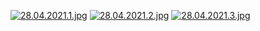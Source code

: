 [![28.04.2021.1.jpg](https://pbs.twimg.com/media/E2DVMm2VgAAa0YU?format=jpg&name=4096x4096)](https://pbs.twimg.com/media/E2DVMm2VgAAa0YU?format=jpg&name=4096x4096)
[![28.04.2021.2.jpg](https://dl.dropboxusercontent.com/s/t64kgfyu0ozr251/rgtrbrtnb.jpg?dl=0)](https://dl.dropboxusercontent.com/s/t64kgfyu0ozr251/rgtrbrtnb.jpg?dl=0)
[![28.04.2021.3.jpg](https://dl.dropboxusercontent.com/s/0gpkwcgh67rzo70/klgldhf.jpg?dl=0)](https://dl.dropboxusercontent.com/s/0gpkwcgh67rzo70/klgldhf.jpg?dl=0)

